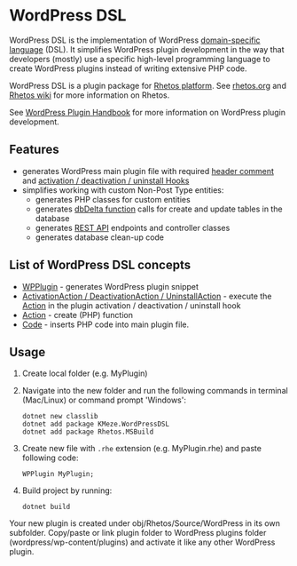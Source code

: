 # WordPress DSL

WordPress DSL is the implementation of WordPress [domain-specific language](https://en.wikipedia.org/wiki/Domain-specific_language) (DSL). It simplifies WordPress plugin development in the way that developers (mostly) use a specific high-level programming language to create WordPress plugins instead of writing extensive PHP code.

WordPress DSL is a plugin package
for [Rhetos platform](https://github.com/Rhetos/Rhetos). See [rhetos.org](http://www.rhetos.org/)
and [Rhetos wiki](https://github.com/Rhetos/Rhetos/wiki) for more information on Rhetos.

See [WordPress Plugin Handbook](https://developer.wordpress.org/plugins/) for more information on WordPress plugin
development.

## Features

* generates WordPress main plugin file with
  required [header comment](https://developer.wordpress.org/plugins/plugin-basics/header-requirements/) and [activation / deactivation / uninstall Hooks](https://developer.wordpress.org/plugins/plugin-basics/activation-deactivation-hooks/)
* simplifies working with custom Non-Post Type entities:
    * generates PHP classes for custom entities
    * generates [dbDelta function](https://developer.wordpress.org/reference/functions/dbdelta/) calls for create and
      update tables in the database
    * generates [REST API](https://developer.wordpress.org/rest-api/) endpoints and controller classes
    * generates database clean-up code

## List of WordPress DSL concepts
* [WPPlugin](Docs/WPPlugin.md) - generates WordPress plugin snippet
* [ActivationAction / DeactivationAction / UninstallAction](Docs/ActivationAction-DeactivationAction-UninstallAction.md) - execute the [Action](Docs/Action.md) in the plugin activation / deactivation / uninstall hook
* [Action](Docs/Action.md) - create (PHP) function
* [Code](Docs/Code.md) - inserts PHP code into main plugin file.

## Usage
1. Create local folder (e.g. MyPlugin)
2. Navigate into the new folder and run the following commands in terminal (Mac/Linux) or command prompt 'Windows':
    ```
    dotnet new classlib
    dotnet add package KMeze.WordPressDSL
    dotnet add package Rhetos.MSBuild
    ```

3. Create new file with `.rhe` extension (e.g. MyPlugin.rhe) and paste following code:
    ```
    WPPlugin MyPlugin;
    ```
4. Build project by running:
    ```
    dotnet build
    ```
Your new plugin is created under obj/Rhetos/Source/WordPress in its own subfolder. Copy/paste or link plugin folder to WordPress plugins folder (wordpress/wp-content/plugins) and activate it like any other WordPress plugin.
